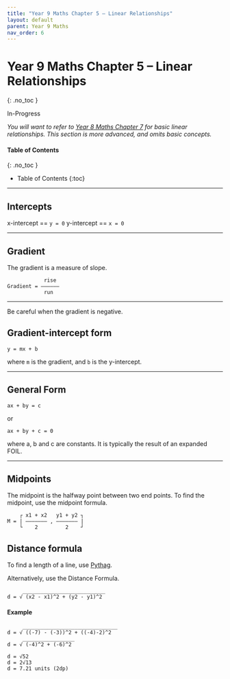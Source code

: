```yaml
---
title: "Year 9 Maths Chapter 5 – Linear Relationships"
layout: default
parent: Year 9 Maths
nav_order: 6
---
```


# Year 9 Maths Chapter 5 – Linear Relationships
{: .no_toc }

<label class="label label-blue">In-Progress</label>

*You will want to refer to [Year 8 Maths Chapter 7](../y8/y8c7.html) for basic linear relationships. This section is more advanced, and omits basic concepts.*

#### Table of Contents
{: .no_toc }

* Table of Contents
{:toc}

***

## Intercepts

x-intercept == `y = 0`
y-intercept == `x = 0`
***

## Gradient

The gradient is a measure of slope.

```
            rise
Gradient = ––––––
            run
```
***

Be careful when the gradient is negative.

## Gradient-intercept form

```
y = mx + b
```

where `m` is the gradient, and `b` is the y-intercept.
***

## General Form

```
ax + by = c
```
or
```
ax + by + c = 0
```

where a, b and c are constants. It is typically the result of an expanded FOIL.
***

## Midpoints

The midpoint is the halfway point between two end points. To find the midpoint, use the midpoint formula.
```
    ┌ x1 + x2   y1 + y2 ┐
M = | ––––––– , ––––––– |
    └    2         2    ┘
```

## Distance formula

To find a length of a line, use [Pythag](../y8/y8c3.html#pythag).

Alternatively, use the Distance Formula.

```
     ___________________________
d = √ (x2 - x1)^2 + (y2 - y1)^2 
```

#### Example

```
     _______________________________
d = √ ((-7) - (-3))^2 + ((-4)-2)^2
     _________________
d = √ (-4)^2 + (-6)^2

d = √52
d = 2√13
d = 7.21 units (2dp)
```
